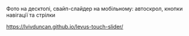 Фото на десктопі, свайп-слайдер на мобільному: автоскрол, кнопки навігації та стрілки

https://lvivduncan.github.io/levus-touch-slider/